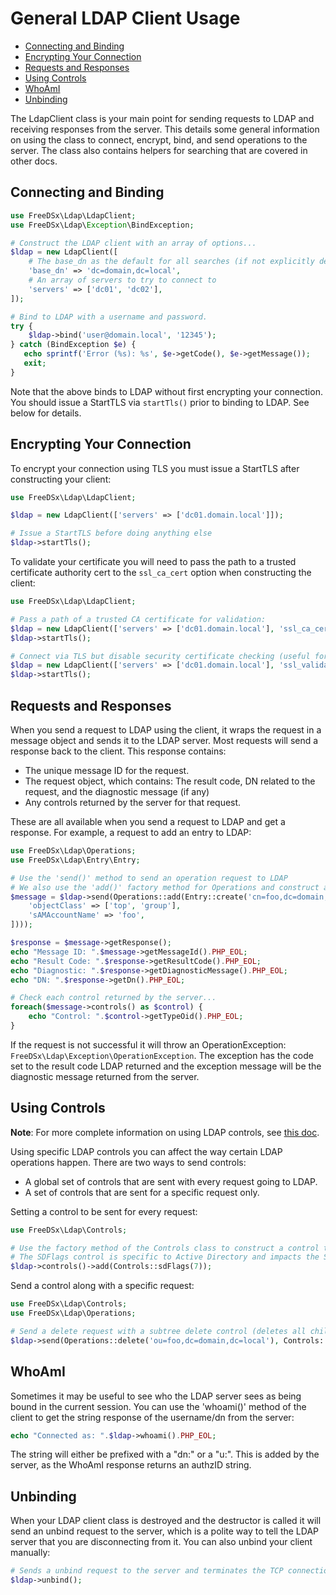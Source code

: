 General LDAP Client Usage
===================

* [Connecting and Binding](#connecting-and-binding)
* [Encrypting Your Connection](#encrypting-your-connection)
* [Requests and Responses](#requests-and-responses)
* [Using Controls](#using-controls)
* [WhoAmI](#whoami)
* [Unbinding](#unbinding)

The LdapClient class is your main point for sending requests to LDAP and receiving responses from the server. This details
some general information on using the class to connect, encrypt, bind, and send operations to the server. The class also
contains helpers for searching that are covered in other docs.

## Connecting and Binding

```php
use FreeDSx\Ldap\LdapClient;
use FreeDSx\Ldap\Exception\BindException;

# Construct the LDAP client with an array of options...
$ldap = new LdapClient([
    # The base_dn as the default for all searches (if not explicitly defined)
    'base_dn' => 'dc=domain,dc=local',
    # An array of servers to try to connect to
    'servers' => ['dc01', 'dc02'],
]);

# Bind to LDAP with a username and password.
try {
    $ldap->bind('user@domain.local', '12345');
} catch (BindException $e) {
   echo sprintf('Error (%s): %s', $e->getCode(), $e->getMessage());
   exit;
}
```

Note that the above binds to LDAP without first encrypting your connection. You should issue a StartTLS via `startTls()`
prior to binding to LDAP. See below for details. 

## Encrypting Your Connection

To encrypt your connection using TLS you must issue a StartTLS after constructing your client:

```php
use FreeDSx\Ldap\LdapClient;

$ldap = new LdapClient(['servers' => ['dc01.domain.local']]);

# Issue a StartTLS before doing anything else
$ldap->startTls();
```

To validate your certificate you will need to pass the path to a trusted certificate authority cert to the `ssl_ca_cert`
option when constructing the client:

```php
use FreeDSx\Ldap\LdapClient;

# Pass a path of a trusted CA certificate for validation:
$ldap = new LdapClient(['servers' => ['dc01.domain.local'], 'ssl_ca_cert' => '/path/to/cert.pem']);
$ldap->startTls();

# Connect via TLS but disable security certificate checking (useful for troubleshooting):
$ldap = new LdapClient(['servers' => ['dc01.domain.local'], 'ssl_validate_cert' => false]);
$ldap->startTls();
```

## Requests and Responses

When you send a request to LDAP using the client, it wraps the request in a message object and sends it to the LDAP server.
Most requests will send a response back to the client. This response contains:

* The unique message ID for the request.
* The request object, which contains: The result code, DN related to the request, and the diagnostic message (if any)
* Any controls returned by the server for that request.

These are all available when you send a request to LDAP and get a response. For example, a request to add an entry to LDAP:

```php
use FreeDSx\Ldap\Operations;
use FreeDSx\Ldap\Entry\Entry;

# Use the 'send()' method to send an operation request to LDAP
# We also use the 'add()' factory method for Operations and construct an Entry object 
$message = $ldap->send(Operations::add(Entry::create('cn=foo,dc=domain,dc=local', [
    'objectClass' => ['top', 'group'],
    'sAMAccountName' => 'foo',
])));

$response = $message->getResponse();
echo "Message ID: ".$message->getMessageId().PHP_EOL;
echo "Result Code: ".$response->getResultCode().PHP_EOL;
echo "Diagnostic: ".$response->getDiagnosticMessage().PHP_EOL;
echo "DN: ".$response->getDn().PHP_EOL;

# Check each control returned by the server...
foreach($message->controls() as $control) {
    echo "Control: ".$control->getTypeOid().PHP_EOL;
}
```

If the request is not successful it will throw an OperationException: `FreeDSx\Ldap\Exception\OperationException`. The
exception has the code set to the result code LDAP returned and the exception message will be the diagnostic message
returned from the server.

## Using Controls

**Note**: For more complete information on using LDAP controls, see [this doc](Controls.md).

Using specific LDAP controls you can affect the way certain LDAP operations happen. There are two ways to send controls:

* A global set of controls that are sent with every request going to LDAP.
* A set of controls that are sent for a specific request only.

Setting a control to be sent for every request:

```php
use FreeDSx\Ldap\Controls;

# Use the factory method of the Controls class to construct a control to set globally on the client.
# The SDFlags control is specific to Active Directory and impacts the Security Descriptor.
$ldap->controls()->add(Controls::sdFlags(7));
```

Send a control along with a specific request:

```php
use FreeDSx\Ldap\Controls;
use FreeDSx\Ldap\Operations;

# Send a delete request with a subtree delete control (deletes all children below the entry...)
$ldap->send(Operations::delete('ou=foo,dc=domain,dc=local'), Controls::subtreeDelete());
```

## WhoAmI

Sometimes it may be useful to see who the LDAP server sees as being bound in the current session. You can use the
'whoami()' method of the client to get the string response of the username/dn from the server:

```php
echo "Connected as: ".$ldap->whoami().PHP_EOL;
```

The string will either be prefixed with a "dn:" or a "u:". This is added by the server, as the WhoAmI response returns
an authzID string.

## Unbinding

When your LDAP client class is destroyed and the destructor is called it will send an unbind request to the server, which
is a polite way to tell the LDAP server that you are disconnecting from it. You can also unbind your client manually:

```php
# Sends a unbind request to the server and terminates the TCP connection
$ldap->unbind();
```
